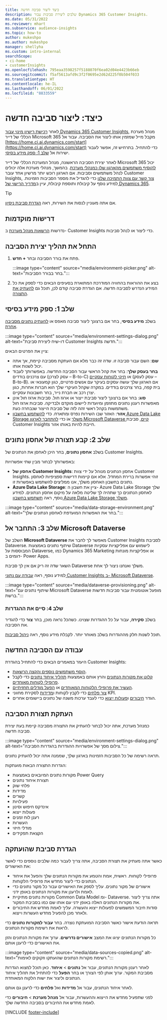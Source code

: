 ```yaml
---
title: כיצד ליצור סביבה חדשה
description: שלבים ליצירת סביבות עבור Dynamics 365 Customer Insights.
ms.date: 05/31/2022
ms.reviewer: mhart
ms.subservice: audience-insights
ms.topic: how-to
author: mukeshpo
ms.author: mukeshpo
manager: shellyha
ms.custom: intro-internal
searchScope:
- ci-home
- customerInsights
ms.openlocfilehash: 795eaa3598257f5188070f6ea02d04e4423b66eb
ms.sourcegitcommit: f5af5613afd9c3f2f0695e2d62d225f0b504f033
ms.translationtype: HT
ms.contentlocale: he-IL
ms.lasthandoff: 06/01/2022
ms.locfileid: "8833559"
---
```

# <a name="how-to-create-a-new-environment"></a>כיצד: ליצור סביבה חדשה

לאחר [רכישת רישיון מינוי עבור Dynamics 365 Customer Insights](paid-license.md), מנהל מערכת הכללי של דייר Microsoft 365 מקבל מייל שמזמין אותו ליצור את הסביבה. עבור אל [https://home.ci.ai.dynamics.com/start](https://home.ci.ai.dynamics.com/start) כדי להתחיל. בתרחיש זה, אפשר לעבור ישירות אל [שלב 1: ספק מידע בסיסי](#step-1-provide-basic-information).

לאחר יצירת הסביבה הראשונה, מנהל המערכת הכללי של דייר Microsoft 365 יכול [להוסיף משתמשים מהארגון שלו כמנהלי מערכת](permissions.md). בהמשך, מנהלי מערכת אלה יכולים לנהל משתמשים וסביבות. אם הארגון רוכש יותר מרשיון אחד עובר Customer Insights, [צור קשר עם צוות התמיכה שלנו](https://go.microsoft.com/fwlink/?linkid=2079641) כדי להגדיל את מספר הסביבות הזמינות. למידע נוסף על קיבולת ותוספת קיבולת, עיין ב[מדריך הרישוי של Dynamics 365](https://go.microsoft.com/fwlink/?LinkId=866544).

> [!TIP]
> אם אתה מעוניין לנסות את השירות, ראה [הגדרת סביבת ניסיון](trial-signup.md).

## <a name="prerequisites"></a>דרישות מוקדמות

נדרשות [הרשאות מנהל מערכת](permissions.md) ב- Customer Insights כדי ליצור או לנהל סביבות.

## <a name="start-the-environment-creation-process"></a>התחל את תהליך יצירת הסביבה

1. פתח את בורר הסביבה ובחר **+ חדש**.
  
   :::image type="content" source="media/environment-picker.png" alt-text="בחר בבורר הסביבות.":::

1. בצע את ההוראות בהחוויה המודרכת המתוארת בסעיפים הבאים כדי לספק את כל המידע הנדרש לסביבה חדשה. אם הגדרת סביבה קודם לכן, תוכל גם [להעתיק את התצורה](#copy-the-environment-configuration).

## <a name="step-1-provide-basic-information"></a>שלב 1: ספק מידע בסיסי

בשלב **מידע בסיסי**, בחר אם ברצונך ליצור סביבה מאפס או [להעתיק נתונים מסביבה אחרת](#copy-the-environment-configuration).

   :::image type="content" source="media/environment-settings-dialog.png" alt-text="דו-שיח ליצירת סביבת Customer Insights חדשה.":::

ציין את הפרטים הבאים:

- **שם**: השם עבור סביבה זו. שדה זה כבר מלא אם העתקת מסביבה קיימת, אך אתה יכול לשנות אותו.
- **בחר בעסק שלך**: בחר את קהל הראשי עבור הסביבה החדשה. באפשרותך לעבוד עם צרכנים בודדים (עסק לצרכן – B-to-C) או [תיקי לקוחות עסקיים](work-with-business-accounts.md) (עסק לעסק – B-to-B). אם הארגון שלך עושה עסקים בעיקר עם אנשים פרטיים, כגון קמעונאי או בית קפה, בחר צרכנים בודדים. במקרה שקהל העיקרי שלך הוא חברות אחרות, כגון יצרן רכב או חברת נייר, בחר חשבונות עסקיים.
- **סוג**: בחר אם ברצונך ליצור סביבת ייצור או ארגז חול. סביבות ארגז חול אינן מאפשרות רענון נתונים מתוזמן ומיועדות ליישום מוקדם ולבדיקה. סביבות ארגז חול משתמשות בקהל ראשי זהה לזה של סביבת הייצור שנבחרה כעת.
- **אזור**: האזור שבו השירות נפרס ומתארח. כדי [להשתמש בחשבון Azure Data Lake Storage משלך](own-data-lake-storage.md) אוֹ כדי [להתחבר לארגון Microsoft Dataverse קיים](customer-insights-dataverse.md), סביבת Customer Insights חייבת להיות באותו אזור.

## <a name="step-2-configure-data-storage"></a>שלב 2: קבע תצורה של אחסון נתונים

בשלב **אחסון נתונים**, בחר היכן לאחסן את הנתונים של Customer Insights.

באפשרותך לבחור מבין שתי אפשרויות:

- **אחסון של Customer Insights**: אחסון הנתונים מנוהל על ידי צוות Customer Insights. זוהי אפשרות ברירת המחדל. אלא אם קיימות דרישות ספציפיות לאחסון נתונים בחשבון האחסון משלך, אנו ממליצים להשתמש באפשרות זו.
- **Azure Data Lake Storage**: ציין את חשבון ה- Azure Data Lake Storage שלך לאחסון הנתונים כך שתהיה לך שליטה מלאה על מיקום אחסון הנתונים. למידע נוסף, ראה [תשתמש בחשבון Azure Data Lake Storage משלך](own-data-lake-storage.md).

:::image type="content" source="media/data-storage-environment.png" alt-text="בחר את האפשרות המועדפת לאחסון הנתונים שלך.":::

## <a name="step-3-connect-to-microsoft-dataverse"></a>שלב 3: התחבר אל Microsoft Dataverse

השלב של **Microsoft Dataverse** מאפשר לך לחבר את Customer Insights לסביבת Dataverse. שיתוף נתונים באמצעות Dataverse לישמוש עם אפליקציות עסקיות המבוססות על Dataverse, כמו Dynamics 365 Marketing או אפליקציות מונחות דגמים ב- Power Apps.

השאר שדה זה ריק אם אין לך סביבת Dataverse משלך ואנחנו ניצור לך אחת.

למידע נוסף, ראה [עבודה עם נתוני Customer Insights ב- Microsoft Dataverse](customer-insights-dataverse.md).

:::image type="content" source="media/dataverse-provisioning.png" alt-text="שיתוף נתונים עם Microsoft Dataverse מופעל אוטומטית עבור סביבות חדשות ברשת.":::

### <a name="step-4-finalize-the-settings"></a>שלב 4: סיים את ההגדרות

בשלב **סקירה**, עבור על כל ההגדרות שצוינו. כשהכל נראה מוכן, בחר **צור** כדי להגדיר את הסביבה.

תוכל לשנות חלק מההגדרות בשלב מאוחר יותר. לקבלת מידע נוסף, ראה [ניהול סביבות](manage-environments.md).

## <a name="work-with-your-new-environment"></a>עבודה עם הסביבה החדשה

היעזר במאמרים הבאים כדי להתחיל בהגדרת Customer Insights:

- [הוסף משתמשים נוספים והקצה הרשאות](permissions.md).
- [קלוט את מקורות הנתונים](data-sources.md) והרץ אותם באמצעות [תהליך איחוד נתונים](data-unification.md) כדי לקבל [פרופילי לקוחות מאוחדים](customer-profiles.md).
- [העשיר את פרופילי הלקוחות המאוחדים](enrichment-hub.md) או [הפעל מודלים תחזיתיים](predictions-overview.md).
- [צור פלחים](segments.md) כדי לקבץ לקוחות ו[מדידות](measures.md) לסקירת מחווני KPI.
- הגדר [חיבורים](connections.md) ו[פעולות ייצוא](export-destinations.md) כדי לעבד ערכות משנה של נתונים ביישומים אחרים.

## <a name="copy-the-environment-configuration"></a>העתקת תצורת הסביבה

כמנהל מערכת, אתה יכול לבחור להעתיק את התצורה מסביבה קיימת בעת יצירת סביבה חדשה.

:::image type="content" source="media/environment-settings-dialog.png" alt-text="צילום מסך של אפשרויות ההגדרות בהגדרות הסביבה.":::

תראה רשימה של כל הסביבות הזמינות בארגון שלך, שממנה אתה יכול להעתיק נתונים.

הגדרות התצורה הבאות מועתקות:

- מקורות נתונים המיובאים באמצעות Power Query
- תצורת איחוד נתונים
- פלחי שוק
- מדידות
- קשרים
- פעילויות
- אינדקס חיפוש וסינון
- פעולות ייצוא
- רענן לוח זמנים
- העשרות
- מודלי חיזוי
- הקצאת תפקידים

## <a name="set-up-a-copied-environment"></a>הגדרת סביבת שהועתקה

כאשר אתה מעתיק את תצורת הסביבה, אתה צריך לעבור כמה שלבים נוספים כדי לאשר את האישורים:

- פרופילי לקוחות. ראשית, אמת והטמע את מקורות הנתונים שלך והפעל את איחוד הנתונים כדי ליצור מחדש את פרופילי הלקוחות.
- אישורים של מקור נתונים. עליך לספק את האישורים עבור כל מקור נתונים כדי לאמת ולרענן את מקורות הנתונים באופן ידני.
- מקורות נתונים מתיקיית Common Data Model ומ- Dataverse. אתה צריך ליצור את מקורות הנתונים האלה באופן ידני עם אותו שם כמו בסביבת המקור.
- סודות חיבור המשמשים לפעולות ייצוא והעשרה. עליך לאמת מחדש את החיבורים ולאחר מכן להפעיל מחדש העשרות וייצוא.

תראה הודעת אישור כאשר הסביבה המועתקת נוצרה. בחר **עבור למקורות נתונים** כדי לראות את רשימת מקורות הנתונים.

כל מקורות הנתונים יציגו את המצב **אישורים נדרשים**. ערוך את מקורות הנתונים והזן את האישורים כדי לרענן אותם.

:::image type="content" source="media/data-sources-copied.png" alt-text="רשימת מקורות הנתונים שהועתקו וזקוקים לאימות.":::

לאחר רענון מקורות הנתונים, עבור אל **נתונים** > **איחוד**. כאן תוכל למצוא הגדרות מסביבת המקור. ערוך אותן לפי הצורך או בחר **הפעל** כדי להתחיל את תהליך איחוד הנתונים וליצור את ישות הלקוח המאוחדת.

לאחר איחוד הנתונים, עבור אל **מדידות‬** ואל **פלחים** כדי לרענן גם אותם.

לפני שתפעיל מחדש את הייצוא וההעשרות, עבור אל **מנהל מערכת** > **חיבורים** כדי לאמת מחדש את החיבורים בסביבה החדשה שלך.

[!INCLUDE [footer-include](includes/footer-banner.md)]
